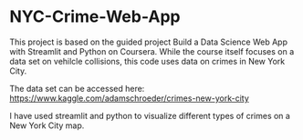 # NYC-Crime-Web-App

This project is based on the guided project Build a Data Science Web App with Streamlit and Python on Coursera. While the course itself focuses on a data set on vehilcle collisions, this code uses data on crimes in New York City. 

The data set can be accessed here: https://www.kaggle.com/adamschroeder/crimes-new-york-city

I have used streamlit and python to visualize different types of crimes on a New York City map.  
